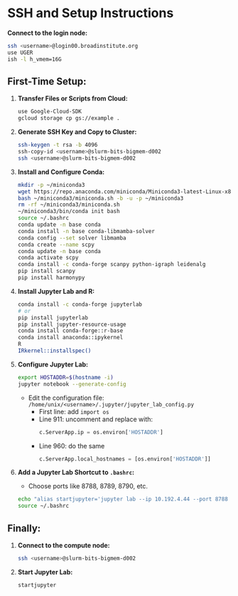 
# SSH and Setup Instructions

**Connect to the login node:**
```bash
ssh <username>@login00.broadinstitute.org
use UGER
ish -l h_vmem=16G
```

## First-Time Setup:

1. **Transfer Files or Scripts from Cloud:**

   ```bash
   use Google-Cloud-SDK
   gcloud storage cp gs://example .
   ```

2. **Generate SSH Key and Copy to Cluster:**
   ```bash
   ssh-keygen -t rsa -b 4096
   ssh-copy-id <username>@slurm-bits-bigmem-d002
   ssh <username>@slurm-bits-bigmem-d002
   ```

3. **Install and Configure Conda:**
   ```bash
   mkdir -p ~/miniconda3
   wget https://repo.anaconda.com/miniconda/Miniconda3-latest-Linux-x86_64.sh -O ~/miniconda3/miniconda.sh
   bash ~/miniconda3/miniconda.sh -b -u -p ~/miniconda3
   rm -rf ~/miniconda3/miniconda.sh
   ~/miniconda3/bin/conda init bash
   source ~/.bashrc
   conda update -n base conda
   conda install -n base conda-libmamba-solver
   conda config --set solver libmamba
   conda create --name scpy
   conda update -n base conda
   conda activate scpy
   conda install -c conda-forge scanpy python-igraph leidenalg
   pip install scanpy
   pip install harmonypy
   ```

4. **Install Jupyter Lab and R:**
   ```bash
   conda install -c conda-forge jupyterlab
   # or
   pip install jupyterlab
   pip install jupyter-resource-usage
   conda install conda-forge::r-base
   conda install anaconda::ipykernel
   R
   IRkernel::installspec()
   ```

5. **Configure Jupyter Lab:**
   ```bash
   export HOSTADDR=$(hostname -i)
   jupyter notebook --generate-config
   ```

   - Edit the configuration file: `/home/unix/<username>/.jupyter/jupyter_lab_config.py`
     - First line: add `import os`
     - Line 911: uncomment and replace with:
       ```python
       c.ServerApp.ip = os.environ['HOSTADDR']
       ```
     - Line 960: do the same
       ```python
       c.ServerApp.local_hostnames = [os.environ['HOSTADDR']]
       ```

6. **Add a Jupyter Lab Shortcut to `.bashrc`:**
   - Choose ports like 8788, 8789, 8790, etc.
   ```bash
   echo "alias startjupyter='jupyter lab --ip 10.192.4.44 --port 8788 --no-browser'" >> ~/.bashrc
   source ~/.bashrc
   ```

## Finally:

1. **Connect to the compute node:**
   ```bash
   ssh <username>@slurm-bits-bigmem-d002
   ```

2. **Start Jupyter Lab:**
   ```bash
   startjupyter
   ```
